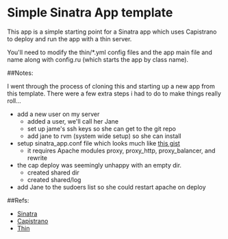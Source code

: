 # Simple Sinatra App template

This app is a simple starting point for a Sinatra app which uses Capistrano to deploy and run the app with a thin server.

You'll need to modify the thin/*.yml config files and the app main file and name along with config.ru (which starts the app by class name).

##Notes:

I went through the process of cloning this and starting up a new app from this template.  There were a few extra steps i had to do to make things really roll...

* add a new user on my server 
  * added a user, we'll call her Jane
  * set up jame's ssh keys so she can get to the git repo
  * add jane to rvm (system wide setup) so she can install 
* setup sinatra_app.conf file which looks much like [this gist](https://gist.github.com/1037191)
  * it requires Apache modules proxy, proxy_http, proxy_balancer, and rewrite
* the cap deploy was seemingly unhappy with an empty dir.
  * created shared dir
  * created shared/log
* add Jane to the sudoers list so she could restart apache on deploy

##Refs: 

* [Sinatra](www.sinatrarb.com)
* [Capistrano](https://github.com/capistrano/capistrano/wiki)
* [Thin](http://code.macournoyer.com/thin/)
